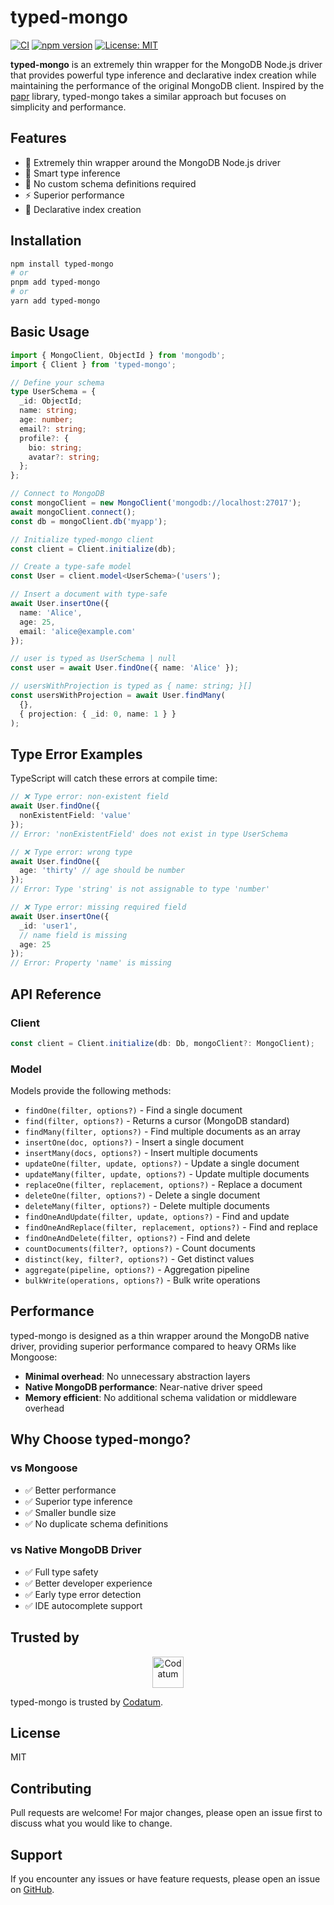 # typed-mongo

[![CI](https://github.com/codatum/typed-mongo/actions/workflows/ci.yml/badge.svg)](https://github.com/codatum/typed-mongo/actions/workflows/ci.yml)
[![npm version](https://badge.fury.io/js/typed-mongo.svg)](https://badge.fury.io/js/typed-mongo)
[![License: MIT](https://img.shields.io/badge/License-MIT-yellow.svg)](https://opensource.org/licenses/MIT)

**typed-mongo** is an extremely thin wrapper for the MongoDB Node.js driver that provides powerful type inference and declarative index creation while maintaining the performance of the original MongoDB client. Inspired by the [papr](https://github.com/plexinc/papr) library, typed-mongo takes a similar approach but focuses on simplicity and performance.

## Features

- 🔄 Extremely thin wrapper around the MongoDB Node.js driver
- 🎯 Smart type inference
- 🔄 No custom schema definitions required
- ⚡ Superior performance
- 📝 Declarative index creation

## Installation

```bash
npm install typed-mongo
# or
pnpm add typed-mongo
# or
yarn add typed-mongo
```

## Basic Usage

```typescript
import { MongoClient, ObjectId } from 'mongodb';
import { Client } from 'typed-mongo';

// Define your schema
type UserSchema = {
  _id: ObjectId;
  name: string;
  age: number;
  email?: string;
  profile?: {
    bio: string;
    avatar?: string;
  };
};

// Connect to MongoDB
const mongoClient = new MongoClient('mongodb://localhost:27017');
await mongoClient.connect();
const db = mongoClient.db('myapp');

// Initialize typed-mongo client
const client = Client.initialize(db);

// Create a type-safe model
const User = client.model<UserSchema>('users');

// Insert a document with type-safe
await User.insertOne({
  name: 'Alice',
  age: 25,
  email: 'alice@example.com'
});

// user is typed as UserSchema | null
const user = await User.findOne({ name: 'Alice' });

// usersWithProjection is typed as { name: string; }[]
const usersWithProjection = await User.findMany(
  {},
  { projection: { _id: 0, name: 1 } }
);
```

## Type Error Examples

TypeScript will catch these errors at compile time:

```typescript
// ❌ Type error: non-existent field
await User.findOne({ 
  nonExistentField: 'value' 
});
// Error: 'nonExistentField' does not exist in type UserSchema

// ❌ Type error: wrong type
await User.findOne({ 
  age: 'thirty' // age should be number
});
// Error: Type 'string' is not assignable to type 'number'

// ❌ Type error: missing required field
await User.insertOne({
  _id: 'user1',
  // name field is missing
  age: 25
});
// Error: Property 'name' is missing
```

## API Reference

### Client

```typescript
const client = Client.initialize(db: Db, mongoClient?: MongoClient);
```

### Model

Models provide the following methods:

- `findOne(filter, options?)` - Find a single document
- `find(filter, options?)` - Returns a cursor (MongoDB standard)
- `findMany(filter, options?)` - Find multiple documents as an array
- `insertOne(doc, options?)` - Insert a single document
- `insertMany(docs, options?)` - Insert multiple documents
- `updateOne(filter, update, options?)` - Update a single document
- `updateMany(filter, update, options?)` - Update multiple documents
- `replaceOne(filter, replacement, options?)` - Replace a document
- `deleteOne(filter, options?)` - Delete a single document
- `deleteMany(filter, options?)` - Delete multiple documents
- `findOneAndUpdate(filter, update, options?)` - Find and update
- `findOneAndReplace(filter, replacement, options?)` - Find and replace
- `findOneAndDelete(filter, options?)` - Find and delete
- `countDocuments(filter?, options?)` - Count documents
- `distinct(key, filter?, options?)` - Get distinct values
- `aggregate(pipeline, options?)` - Aggregation pipeline
- `bulkWrite(operations, options?)` - Bulk write operations

## Performance

typed-mongo is designed as a thin wrapper around the MongoDB native driver, providing superior performance compared to heavy ORMs like Mongoose:

- **Minimal overhead**: No unnecessary abstraction layers
- **Native MongoDB performance**: Near-native driver speed
- **Memory efficient**: No additional schema validation or middleware overhead

## Why Choose typed-mongo?

### vs Mongoose
- ✅ Better performance
- ✅ Superior type inference
- ✅ Smaller bundle size
- ✅ No duplicate schema definitions

### vs Native MongoDB Driver
- ✅ Full type safety
- ✅ Better developer experience
- ✅ Early type error detection
- ✅ IDE autocomplete support

## Trusted by

<p align="center">
  <a href="https://codatum.com">
    <img src="https://storage.googleapis.com/prod-cdm-public2/assets/invite_mail_logo.png" alt="Codatum" height="50">
  </a>
</p>

typed-mongo is trusted by [Codatum](https://codatum.com).

## License

MIT

## Contributing

Pull requests are welcome! For major changes, please open an issue first to discuss what you would like to change.

## Support

If you encounter any issues or have feature requests, please open an issue on [GitHub](https://github.com/codatum/typed-mongo/issues).